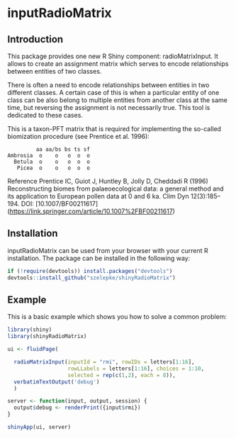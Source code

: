 
# inputRadioMatrix

## Introduction

This package provides one new R Shiny component: radioMatrixInput. It allows to create an assignment matrix which serves to encode relationships between entities of two classes.

There is often a need to encode relationships between entities in two different classes. A certain case of this is when a particular entity of one class can be also belong to multiple entities from another class at the same time, but reversing the assignment is not necessarily true. This tool is dedicated to these cases.

This is a taxon-PFT matrix that is required for implementing the so-called biomization procedure (see Prentice et al. 1996):

             aa aa/bs bs ts sf
    Ambrosia  o    o   o  o  o
      Betula  o    o   o  o  o
       Picea  o    o   o  o  o
      
Reference
Prentice IC, Guiot J, Huntley B, Jolly D, Cheddadi R (1996) Reconstructing biomes from palaeoecological data: a general method and its application to European pollen data at 0 and 6 ka. Clim Dyn 12(3):185–194. DOI: [10.1007/BF00211617] (https://link.springer.com/article/10.1007%2FBF00211617)

## Installation

inputRadioMatrix can be used from your browser with your current R installation. The package can be installed in the following way:

``` r
if (!require(devtools)) install.packages("devtools")
devtools::install_github("szelepke/shinyRadioMatrix")
```


## Example

This is a basic example which shows you how to solve a common problem:

``` r
library(shiny)
library(shinyRadioMatrix)

ui <- fluidPage(

  radioMatrixInput(inputId = "rmi", rowIDs = letters[1:16],
                   rowLLabels = letters[1:16], choices = 1:10,
                   selected = rep(c(1,2), each = 8)),
  verbatimTextOutput('debug')
  )

server <- function(input, output, session) {
  output$debug <- renderPrint({input$rmi})
}

shinyApp(ui, server)
```

